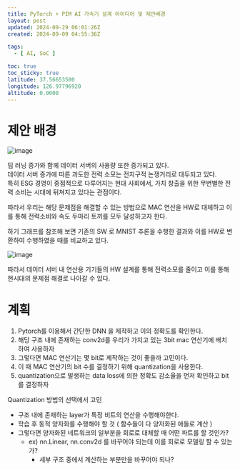 ```yaml
---
title: PyTorch + PIM AI 가속기 설계 아이디어 및 제안배경
layout: post
updated: 2024-09-29 06:01:26Z
created: 2024-09-09 04:55:36Z

tags:
  - [ AI, SoC ]

toc: true
toc_sticky: true
latitude: 37.56653500
longitude: 126.97796920
altitude: 0.0000
---
```


# 제안 배경

![image](https://github.com/user-attachments/assets/593cff63-fc24-4ba9-aebc-51df14164f26)

딥 러닝 증가와 함께 데이터 서버의 사용량 또한 증가되고 있다.  
데이터 서버 증가에 따른 과도한 전력 소모는 전지구적 논쟁거리로 대두되고 있다.  
특히 ESG 경영이 중점적으로 다루어지는 현대 사회에서, 가치 창출을 위한 무변별한 전력 소비는 시대에 뒤쳐지고 있다는 관점이다.

따라서 우리는 해당 문제점을 해결할 수 있는 방법으로 MAC 연산을 HW로 대체하고 이를 통해 전력소비와 속도 두마리 토끼를 모두 달성하고자 한다.  

하기 그래프를 참조해 보면 기존의 SW 로 MNIST 추론을 수행한 결과와 이를 HW로 변환하여 수행하였을 때를 비교하고 있다.

![image](https://github.com/user-attachments/assets/9169eeea-e6e5-48f8-8caf-e2e6d21ffd4b) 

따라서 데이터 서버 내 연산용 기기들의 HW 설계를 통해 전력소모를 줄이고 이를 통해 현시대의 문제점 해결로 나아갈 수 있다.

# 계획

1.  Pytorch를 이용해서 간단한 DNN 을 제작하고 이의 정확도를 확인한다.
2.  해당 구조 내에 존재하는 conv2d를 우리가 가지고 있는 3bit mac 연산기에 배치하여 사용하자
3.  그렇다면 MAC 연산기는 몇 bit로 제작하는 것이 좋을까 고민이다.
4.  이 때 MAC 연산기의 bit 수를 결정하기 위해 quantization을 사용한다.
5.  quantization으로 발생하는 data loss에 의한 정확도 감소율을 먼저 확인하고 bit를 결정하자

Quantization 방법의 선택에서 고민

- 구조 내에 존재하는 layer가 특정 비트의 연산을 수행해야한다.
- 학습 후 동적 양자화를 수행해야 할 것 ( 함수들이 다 양자화된 애들로 계산 )
- 그렇다면 양자화된 네트워크의 일부분을 회로로 대체할 때 어떤 파트를 할 것인가?
    - ex) nn.Linear, nn.conv2d 를 바꾸어야 되는데 이를 회로로 모델링 할 수 있는가?
        - 세부 구조 중에서 계산하는 부분만을 바꾸어야 되나?